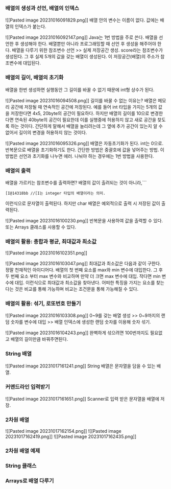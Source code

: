 ### 배열의 생성과 선언, 배열의 인덱스

![[Pasted image 20231016091829.png]]
배열 안의 변수는 이름이 없다. 값에는 배열의 인덱스가 붙는다. 

![[Pasted image 20231016092147.png]]
Java는 1번 방법을 주로 쓴다. 배열을 선언한 후 생성해야 한다. 배열뿐만 아니라 프로그래밍할 때 선언 후 생성을 해주어야 한다. 
배열을 다루기 위한 참조변수 선언 >> 실제 저장공간 생성.
score라는 참조변수가 생성된다. 그 후 실제 5개의 값을 갖는 배열이 생성된다. 이 저장공간(배열)의 주소가 참조변수에 대입된다. 

### 배열의 길이, 배열의 초기화
배열을 한번 생성하면 실행동안 그 길이를 바꿀 수 없기 때문에 int형 상수가 된다.

![[Pasted image 20231016094508.png]]
길이를 바꿀 수 없는 이유는?
배열은 메모리 공간에 저장될 때 연속적인 공간에 저장된다. 예를 들어 int 타입을 가지는 5개의 값을 저장한다면 4x5, 20byte의 공간이 필요하다. 하지만 배열의 길이를 10으로 변경한다면 연속된 40byte의 공간이 필요한데 이를 실행중에 허용하지 않고 새로 공간을 찾도록 하는 것이다. 간단하게 말해서 배열을 늘리려는데 그 옆에 추가 공간이 있는지 알 수 없어서 길이의 변경을 허용하지 않는 것이다. 

![[Pasted image 20231016095326.png]]
배열은 자동초기화가 된다. int는 0으로. 
반복문으로 배열을 초기화하기도 한다.
간단한 방법은 중괄호에 값을 넣어주는 방법.
이 방법은 선언과 초기화를 나누면 에러. 
나눠야 하는 경우에는 1번 방법을 사용한다.

### 배열의 출력
배열을 가르키는 참조변수를 출력하면?
배열의 값이 출려되는 것이 아니라,```
```
[I@14318bb //[I는 integer 타입의 배열이라는 의미.
```
이런식으로 문자열이 출력된다. 
하지만 char 배열은 예외적으로 출력 시 저장된 값이 출력된다.

![[Pasted image 20231016100230.png]]
반복문을 사용하여 값을 출력할 수 있다.
또는 Arrays 클래스를 사용할 수 있다. 

### 배열의 활용: 총합과 평균, 최대값과 최소값
![[Pasted image 20231016102351.png]]

![[Pasted image 20231016103047.png]]
최대값과 최소값은 다음과 같이 구한다. 정말 천재적인 아이디어다.
배열의 첫 번째 요소를 max와 min 변수에 대입한다. 
그 후 두 번째 요소 부터 max 변수와 비교하며 만약 더 크면 max 변수에 대입.
작다면 min 변수에 대입. 이런식으로 최대값과 최소값을 찾아낸다. 
어떠한 특징을 가지는 요소를 찾는다는 것은 비교를 통해 가능하며 비교는 조건문을 통해 가능해질 수 있다.

### 배열의 활용: 섞기, 로또번호 만들기
![[Pasted image 20231016103308.png]]
0~9를 갖는 배열 생성 >> 0~9까지의 랜덤 숫자를 변수에 대입 >> 배열 인덱스에 생성한 랜덤 숫자를 이용해 숫자 섞기.

![[Pasted image 20231016104243.png]]
완벽하게 섞으려면 100번까지도 필요없고 배열의 길이만큼 바꿔주면된다.

### String 배열

![[Pasted image 20231017161241.png]]
String 배열은 문자열을 담을 수 있는 배열. 

### 커맨드라인 입력받기
![[Pasted image 20231017161651.png]]
Scanner로 입력 받은 문자열을 배열에 저장. 

### 2차원 배열
![[Pasted image 20231017162154.png]]
![[Pasted image 20231017162419.png]]
![[Pasted image 20231017162435.png]]

### 2차원 배열 예제





### String 클래스


### Arrays로 배열 다루기

